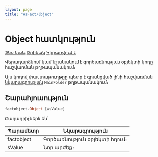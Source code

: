 ```yaml
---
layout: page
title: "AsFact/Object"
---
```


# Object հատկություն

[Տես նաև](../Asfact.md) [Օրինակ](../../Examples/E_AsFact.md) [Կիրառվում է](../Asfact.md)

Վերադարձնում կամ նշանակում է գործառնության օբյեկտի կոդը հաշվառման թղթապանակում։

Այս կոդով փաստաթուղթըը պետք է գրանցված լինի [հաշվառման նկարագրության](../../Defs/Accounting.md) `MainFolder` թղթապանակում։

## Շարահյուսություն

```vb
factobject.Object [=sValue]   
```

Բաղադրիչներն են՝

| Պարամետր | Նկարագրություն |
|--|--|
| factobject | Գործառնություն օբյեկտի հղում։ |
| sValue | Նոր արժեք։ |
